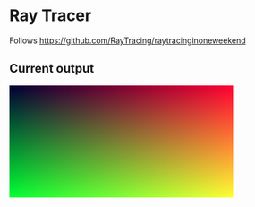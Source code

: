 # Ray Tracer

Follows https://github.com/RayTracing/raytracinginoneweekend

## Current output
![](https://github.com/eoleinik/ray-tracer/blob/master/helloworld.jpg)
